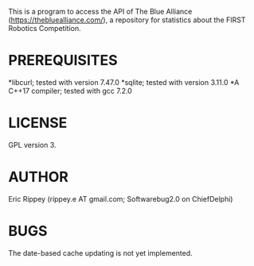 This is a program to access the API of The Blue Alliance (https://thebluealliance.com/), a repository for statistics about the FIRST Robotics Competition.  

# PREREQUISITES
*libcurl; tested with version 7.47.0
*sqlite; tested with version 3.11.0
*A C++17 compiler; tested with gcc 7.2.0

# LICENSE
GPL version 3.

# AUTHOR
Eric Rippey (rippey.e AT gmail.com; Softwarebug2.0 on ChiefDelphi)

# BUGS
The date-based cache updating is not yet implemented.

